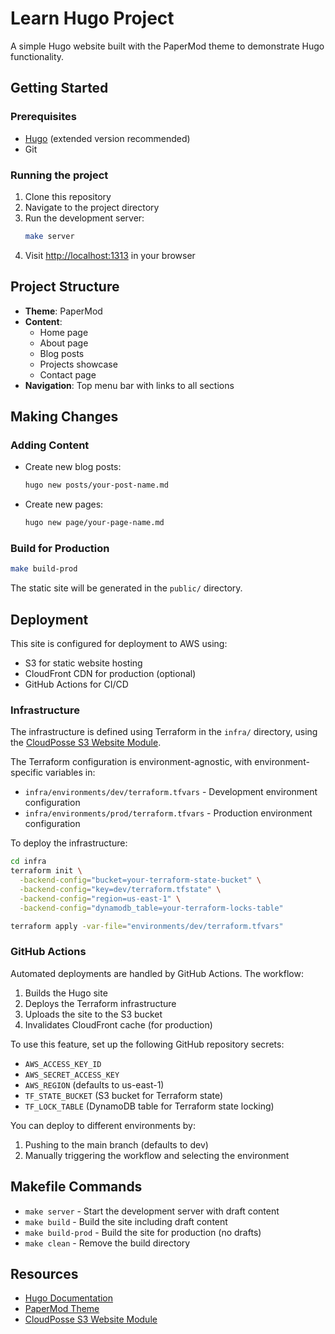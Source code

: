 # Learn Hugo Project

A simple Hugo website built with the PaperMod theme to demonstrate Hugo functionality.

## Getting Started

### Prerequisites

- [Hugo](https://gohugo.io/installation/) (extended version recommended)
- Git

### Running the project

1. Clone this repository
2. Navigate to the project directory
3. Run the development server:
   ```bash
   make server
   ```
4. Visit [http://localhost:1313](http://localhost:1313) in your browser

## Project Structure

- **Theme**: PaperMod
- **Content**:
  - Home page
  - About page
  - Blog posts
  - Projects showcase
  - Contact page
- **Navigation**: Top menu bar with links to all sections

## Making Changes

### Adding Content

- Create new blog posts:
  ```bash
  hugo new posts/your-post-name.md
  ```

- Create new pages:
  ```bash
  hugo new page/your-page-name.md
  ```

### Build for Production

```bash
make build-prod
```

The static site will be generated in the `public/` directory.

## Deployment

This site is configured for deployment to AWS using:
- S3 for static website hosting
- CloudFront CDN for production (optional)
- GitHub Actions for CI/CD

### Infrastructure

The infrastructure is defined using Terraform in the `infra/` directory, using the [CloudPosse S3 Website Module](https://github.com/cloudposse/terraform-aws-s3-website).

The Terraform configuration is environment-agnostic, with environment-specific variables in:
- `infra/environments/dev/terraform.tfvars` - Development environment configuration
- `infra/environments/prod/terraform.tfvars` - Production environment configuration

To deploy the infrastructure:
```bash
cd infra
terraform init \
  -backend-config="bucket=your-terraform-state-bucket" \
  -backend-config="key=dev/terraform.tfstate" \
  -backend-config="region=us-east-1" \
  -backend-config="dynamodb_table=your-terraform-locks-table"

terraform apply -var-file="environments/dev/terraform.tfvars"
```

### GitHub Actions

Automated deployments are handled by GitHub Actions. The workflow:
1. Builds the Hugo site
2. Deploys the Terraform infrastructure
3. Uploads the site to the S3 bucket
4. Invalidates CloudFront cache (for production)

To use this feature, set up the following GitHub repository secrets:
- `AWS_ACCESS_KEY_ID`
- `AWS_SECRET_ACCESS_KEY`
- `AWS_REGION` (defaults to us-east-1)
- `TF_STATE_BUCKET` (S3 bucket for Terraform state)
- `TF_LOCK_TABLE` (DynamoDB table for Terraform state locking)

You can deploy to different environments by:
1. Pushing to the main branch (defaults to dev)
2. Manually triggering the workflow and selecting the environment

## Makefile Commands

- `make server` - Start the development server with draft content
- `make build` - Build the site including draft content
- `make build-prod` - Build the site for production (no drafts)
- `make clean` - Remove the build directory

## Resources

- [Hugo Documentation](https://gohugo.io/documentation/)
- [PaperMod Theme](https://github.com/adityatelange/hugo-PaperMod)
- [CloudPosse S3 Website Module](https://github.com/cloudposse/terraform-aws-s3-website) 